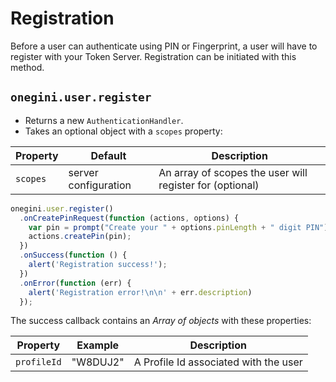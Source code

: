 # Registration

Before a user can authenticate using PIN or Fingerprint, a user will have to register with your Token Server. Registration can be initiated with this method.

## `onegini.user.register`

- Returns a new `AuthenticationHandler`.
- Takes an optional object with a `scopes` property:

| Property | Default | Description |
| --- | --- | --- |
| `scopes` | server configuration | An array of scopes the user will register for (optional)

```js
onegini.user.register()
  .onCreatePinRequest(function (actions, options) {
    var pin = prompt("Create your " + options.pinLength + " digit PIN");
    actions.createPin(pin);
  })
  .onSuccess(function () {
    alert('Registration success!');
  })
  .onError(function (err) {
    alert('Registration error!\n\n' + err.description)
  });
```

The success callback contains an _Array of objects_ with these properties:

| Property | Example | Description |
| --- | --- | --- |
| `profileId` | "W8DUJ2" | A Profile Id associated with the user
